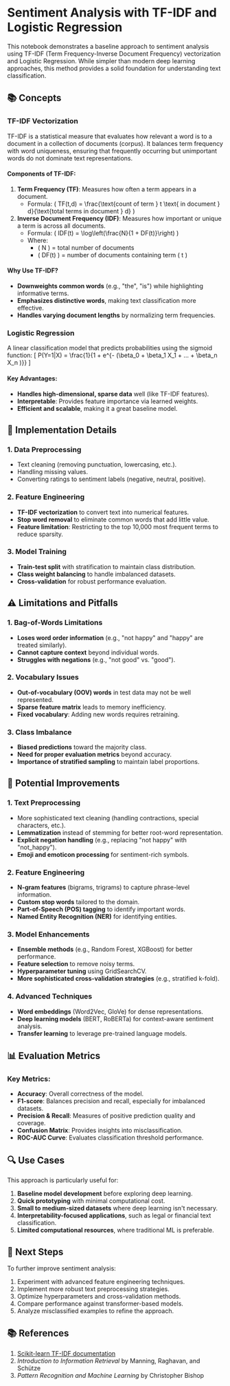 # Sentiment Analysis with TF-IDF and Logistic Regression

This notebook demonstrates a baseline approach to sentiment analysis using TF-IDF (Term Frequency-Inverse Document Frequency) vectorization and Logistic Regression. While simpler than modern deep learning approaches, this method provides a solid foundation for understanding text classification.

## 📚 Concepts

### TF-IDF Vectorization
TF-IDF is a statistical measure that evaluates how relevant a word is to a document in a collection of documents (corpus). It balances term frequency with word uniqueness, ensuring that frequently occurring but unimportant words do not dominate text representations.

#### Components of TF-IDF:
1. **Term Frequency (TF)**: Measures how often a term appears in a document.
   - Formula: \( TF(t,d) = \frac{\text{count of term } t \text{ in document } d}{\text{total terms in document } d} \)
2. **Inverse Document Frequency (IDF)**: Measures how important or unique a term is across all documents.
   - Formula: \( IDF(t) = \log\left(\frac{N}{1 + DF(t)}\right) \)
   - Where:
     - \( N \) = total number of documents
     - \( DF(t) \) = number of documents containing term \( t \)

#### Why Use TF-IDF?
- **Downweights common words** (e.g., "the", "is") while highlighting informative terms.
- **Emphasizes distinctive words**, making text classification more effective.
- **Handles varying document lengths** by normalizing term frequencies.

### Logistic Regression
A linear classification model that predicts probabilities using the sigmoid function:
\[ P(Y=1|X) = \frac{1}{1 + e^{- (\beta_0 + \beta_1 X_1 + ... + \beta_n X_n )}} \]

#### Key Advantages:
- **Handles high-dimensional, sparse data** well (like TF-IDF features).
- **Interpretable**: Provides feature importance via learned weights.
- **Efficient and scalable**, making it a great baseline model.

## 🎯 Implementation Details

### 1. Data Preprocessing
- Text cleaning (removing punctuation, lowercasing, etc.).
- Handling missing values.
- Converting ratings to sentiment labels (negative, neutral, positive).

### 2. Feature Engineering
- **TF-IDF vectorization** to convert text into numerical features.
- **Stop word removal** to eliminate common words that add little value.
- **Feature limitation**: Restricting to the top 10,000 most frequent terms to reduce sparsity.

### 3. Model Training
- **Train-test split** with stratification to maintain class distribution.
- **Class weight balancing** to handle imbalanced datasets.
- **Cross-validation** for robust performance evaluation.

## ⚠️ Limitations and Pitfalls

### 1. Bag-of-Words Limitations
- **Loses word order information** (e.g., "not happy" and "happy" are treated similarly).
- **Cannot capture context** beyond individual words.
- **Struggles with negations** (e.g., "not good" vs. "good").

### 2. Vocabulary Issues
- **Out-of-vocabulary (OOV) words** in test data may not be well represented.
- **Sparse feature matrix** leads to memory inefficiency.
- **Fixed vocabulary**: Adding new words requires retraining.

### 3. Class Imbalance
- **Biased predictions** toward the majority class.
- **Need for proper evaluation metrics** beyond accuracy.
- **Importance of stratified sampling** to maintain label proportions.

## 🚀 Potential Improvements

### 1. Text Preprocessing
- More sophisticated text cleaning (handling contractions, special characters, etc.).
- **Lemmatization** instead of stemming for better root-word representation.
- **Explicit negation handling** (e.g., replacing "not happy" with "not_happy").
- **Emoji and emoticon processing** for sentiment-rich symbols.

### 2. Feature Engineering
- **N-gram features** (bigrams, trigrams) to capture phrase-level information.
- **Custom stop words** tailored to the domain.
- **Part-of-Speech (POS) tagging** to identify important words.
- **Named Entity Recognition (NER)** for identifying entities.

### 3. Model Enhancements
- **Ensemble methods** (e.g., Random Forest, XGBoost) for better performance.
- **Feature selection** to remove noisy terms.
- **Hyperparameter tuning** using GridSearchCV.
- **More sophisticated cross-validation strategies** (e.g., stratified k-fold).

### 4. Advanced Techniques
- **Word embeddings** (Word2Vec, GloVe) for dense representations.
- **Deep learning models** (BERT, RoBERTa) for context-aware sentiment analysis.
- **Transfer learning** to leverage pre-trained language models.

## 📊 Evaluation Metrics

### Key Metrics:
- **Accuracy**: Overall correctness of the model.
- **F1-score**: Balances precision and recall, especially for imbalanced datasets.
- **Precision & Recall**: Measures of positive prediction quality and coverage.
- **Confusion Matrix**: Provides insights into misclassification.
- **ROC-AUC Curve**: Evaluates classification threshold performance.

## 🔍 Use Cases

This approach is particularly useful for:
1. **Baseline model development** before exploring deep learning.
2. **Quick prototyping** with minimal computational cost.
3. **Small to medium-sized datasets** where deep learning isn't necessary.
4. **Interpretability-focused applications**, such as legal or financial text classification.
5. **Limited computational resources**, where traditional ML is preferable.

## 📝 Next Steps

To further improve sentiment analysis:
1. Experiment with advanced feature engineering techniques.
2. Implement more robust text preprocessing strategies.
3. Optimize hyperparameters and cross-validation methods.
4. Compare performance against transformer-based models.
5. Analyze misclassified examples to refine the approach.

## 📚 References

1. [Scikit-learn TF-IDF documentation](https://scikit-learn.org/stable/modules/generated/sklearn.feature_extraction.text.TfidfVectorizer.html)
2. *Introduction to Information Retrieval* by Manning, Raghavan, and Schütze
3. *Pattern Recognition and Machine Learning* by Christopher Bishop

